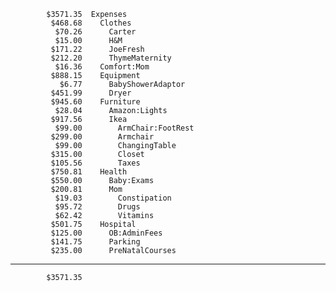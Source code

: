             $3571.35  Expenses
             $468.68    Clothes
              $70.26      Carter
              $15.00      H&M
             $171.22      JoeFresh
             $212.20      ThymeMaternity
              $16.36    Comfort:Mom
             $888.15    Equipment
               $6.77      BabyShowerAdaptor
             $451.99      Dryer
             $945.60    Furniture
              $28.04      Amazon:Lights
             $917.56      Ikea
              $99.00        ArmChair:FootRest
             $299.00        Armchair
              $99.00        ChangingTable
             $315.00        Closet
             $105.56        Taxes
             $750.81    Health
             $550.00      Baby:Exams
             $200.81      Mom
              $19.03        Constipation
              $95.72        Drugs
              $62.42        Vitamins
             $501.75    Hospital
             $125.00      OB:AdminFees
             $141.75      Parking
             $235.00      PreNatalCourses
--------------------
            $3571.35
